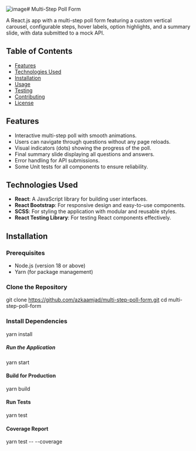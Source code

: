 ![image](https://github.com/user-attachments/assets/6139f4ec-cc1d-4715-9f7a-adb9951eb818)# Multi-Step Poll Form

A React.js app with a multi-step poll form featuring a custom vertical carousel, configurable steps, hover labels, option highlights, and a summary slide, with data submitted to a mock API.

## Table of Contents

- [Features](#features)
- [Technologies Used](#technologies-used)
- [Installation](#installation)
- [Usage](#usage)
- [Testing](#testing)
- [Contributing](#contributing)
- [License](#license)

## Features

- Interactive multi-step poll with smooth animations.
- Users can navigate through questions without any page reloads.
- Visual indicators (dots) showing the progress of the poll.
- Final summary slide displaying all questions and answers.
- Error handling for API submissions.
- Some Unit tests for all components to ensure reliability.

## Technologies Used

- **React**: A JavaScript library for building user interfaces.
- **React Bootstrap**: For responsive design and easy-to-use components.
- **SCSS**: For styling the application with modular and reusable styles.
- **React Testing Library**: For testing React components effectively.

## Installation

### Prerequisites

- Node.js (version 18 or above)
- Yarn  (for package management)

### Clone the Repository

git clone https://github.com/azkaamjad/multi-step-poll-form.git
cd multi-step-poll-form

### Install Dependencies

yarn install

##### Run the Application

yarn start

#### Build for Production 
yarn build

#### Run Tests
yarn test

#### Coverage Report
yarn test -- --coverage


